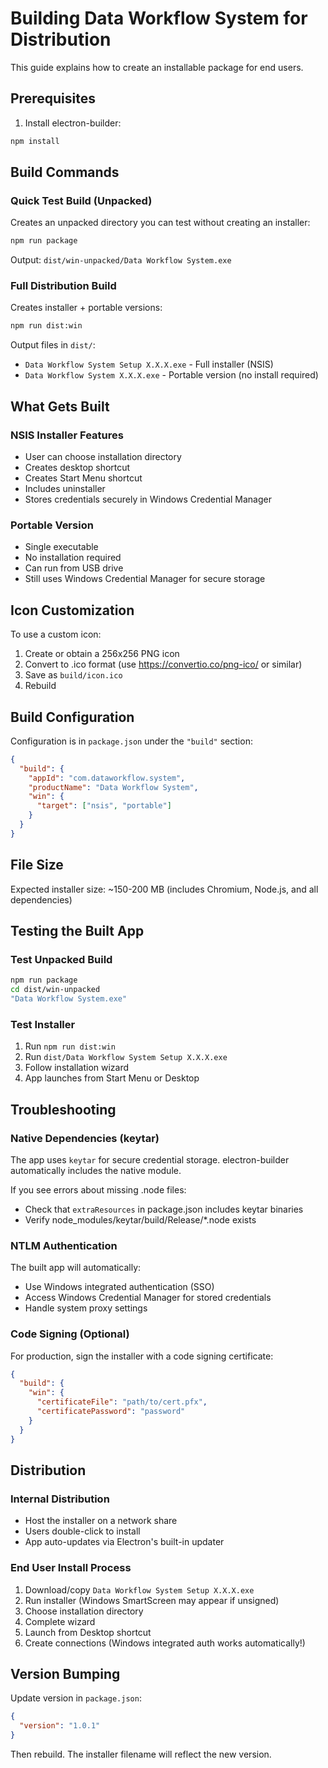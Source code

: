# Building Data Workflow System for Distribution

This guide explains how to create an installable package for end users.

## Prerequisites

1. Install electron-builder:
```bash
npm install
```

## Build Commands

### Quick Test Build (Unpacked)
Creates an unpacked directory you can test without creating an installer:
```bash
npm run package
```
Output: `dist/win-unpacked/Data Workflow System.exe`

### Full Distribution Build
Creates installer + portable versions:
```bash
npm run dist:win
```

Output files in `dist/`:
- `Data Workflow System Setup X.X.X.exe` - Full installer (NSIS)
- `Data Workflow System X.X.X.exe` - Portable version (no install required)

## What Gets Built

### NSIS Installer Features
- User can choose installation directory
- Creates desktop shortcut
- Creates Start Menu shortcut
- Includes uninstaller
- Stores credentials securely in Windows Credential Manager

### Portable Version
- Single executable
- No installation required
- Can run from USB drive
- Still uses Windows Credential Manager for secure storage

## Icon Customization

To use a custom icon:
1. Create or obtain a 256x256 PNG icon
2. Convert to .ico format (use https://convertio.co/png-ico/ or similar)
3. Save as `build/icon.ico`
4. Rebuild

## Build Configuration

Configuration is in `package.json` under the `"build"` section:

```json
{
  "build": {
    "appId": "com.dataworkflow.system",
    "productName": "Data Workflow System",
    "win": {
      "target": ["nsis", "portable"]
    }
  }
}
```

## File Size

Expected installer size: ~150-200 MB (includes Chromium, Node.js, and all dependencies)

## Testing the Built App

### Test Unpacked Build
```bash
npm run package
cd dist/win-unpacked
"Data Workflow System.exe"
```

### Test Installer
1. Run `npm run dist:win`
2. Run `dist/Data Workflow System Setup X.X.X.exe`
3. Follow installation wizard
4. App launches from Start Menu or Desktop

## Troubleshooting

### Native Dependencies (keytar)
The app uses `keytar` for secure credential storage. electron-builder automatically includes the native module.

If you see errors about missing .node files:
- Check that `extraResources` in package.json includes keytar binaries
- Verify node_modules/keytar/build/Release/*.node exists

### NTLM Authentication
The built app will automatically:
- Use Windows integrated authentication (SSO)
- Access Windows Credential Manager for stored credentials
- Handle system proxy settings

### Code Signing (Optional)
For production, sign the installer with a code signing certificate:

```json
{
  "build": {
    "win": {
      "certificateFile": "path/to/cert.pfx",
      "certificatePassword": "password"
    }
  }
}
```

## Distribution

### Internal Distribution
- Host the installer on a network share
- Users double-click to install
- App auto-updates via Electron's built-in updater

### End User Install Process
1. Download/copy `Data Workflow System Setup X.X.X.exe`
2. Run installer (Windows SmartScreen may appear if unsigned)
3. Choose installation directory
4. Complete wizard
5. Launch from Desktop shortcut
6. Create connections (Windows integrated auth works automatically!)

## Version Bumping

Update version in `package.json`:
```json
{
  "version": "1.0.1"
}
```

Then rebuild. The installer filename will reflect the new version.

